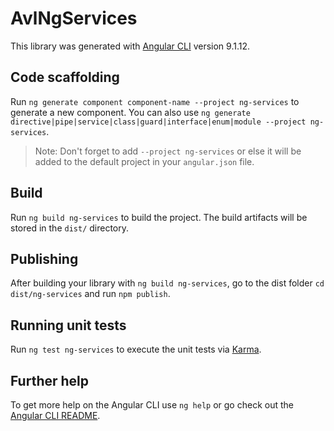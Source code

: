 # AvlNgServices

This library was generated with [Angular CLI](https://github.com/angular/angular-cli) version 9.1.12.

## Code scaffolding

Run `ng generate component component-name --project ng-services` to generate a new component. You can also use `ng generate directive|pipe|service|class|guard|interface|enum|module --project ng-services`.
> Note: Don't forget to add `--project ng-services` or else it will be added to the default project in your `angular.json` file. 

## Build

Run `ng build ng-services` to build the project. The build artifacts will be stored in the `dist/` directory.

## Publishing

After building your library with `ng build ng-services`, go to the dist folder `cd dist/ng-services` and run `npm publish`.

## Running unit tests

Run `ng test ng-services` to execute the unit tests via [Karma](https://karma-runner.github.io).

## Further help

To get more help on the Angular CLI use `ng help` or go check out the [Angular CLI README](https://github.com/angular/angular-cli/blob/master/README.md).
